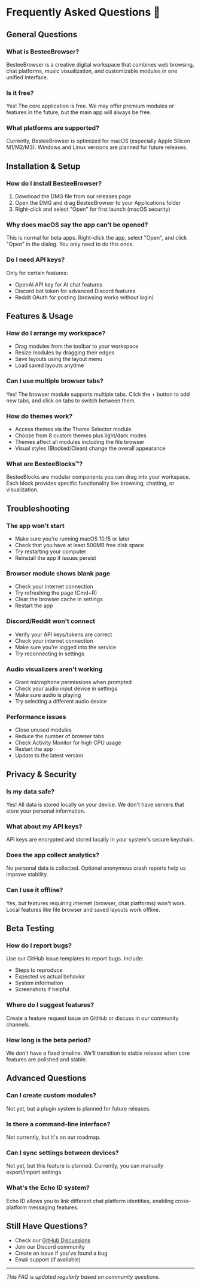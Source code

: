 # Frequently Asked Questions 🤔

## General Questions

### What is BesteeBrowser?
BesteeBrowser is a creative digital workspace that combines web browsing, chat platforms, music visualization, and customizable modules in one unified interface.

### Is it free?
Yes! The core application is free. We may offer premium modules or features in the future, but the main app will always be free.

### What platforms are supported?
Currently, BesteeBrowser is optimized for macOS (especially Apple Silicon M1/M2/M3). Windows and Linux versions are planned for future releases.

## Installation & Setup

### How do I install BesteeBrowser?
1. Download the DMG file from our releases page
2. Open the DMG and drag BesteeBrowser to your Applications folder
3. Right-click and select "Open" for first launch (macOS security)

### Why does macOS say the app can't be opened?
This is normal for beta apps. Right-click the app, select "Open", and click "Open" in the dialog. You only need to do this once.

### Do I need API keys?
Only for certain features:
- OpenAI API key for AI chat features
- Discord bot token for advanced Discord features
- Reddit OAuth for posting (browsing works without login)

## Features & Usage

### How do I arrange my workspace?
- Drag modules from the toolbar to your workspace
- Resize modules by dragging their edges
- Save layouts using the layout menu
- Load saved layouts anytime

### Can I use multiple browser tabs?
Yes! The browser module supports multiple tabs. Click the + button to add new tabs, and click on tabs to switch between them.

### How do themes work?
- Access themes via the Theme Selector module
- Choose from 8 custom themes plus light/dark modes
- Themes affect all modules including the file browser
- Visual styles (Blocked/Clean) change the overall appearance

### What are BesteeBlocks™?
BesteeBlocks are modular components you can drag into your workspace. Each block provides specific functionality like browsing, chatting, or visualization.

## Troubleshooting

### The app won't start
- Make sure you're running macOS 10.15 or later
- Check that you have at least 500MB free disk space
- Try restarting your computer
- Reinstall the app if issues persist

### Browser module shows blank page
- Check your internet connection
- Try refreshing the page (Cmd+R)
- Clear the browser cache in settings
- Restart the app

### Discord/Reddit won't connect
- Verify your API keys/tokens are correct
- Check your internet connection
- Make sure you're logged into the service
- Try reconnecting in settings

### Audio visualizers aren't working
- Grant microphone permissions when prompted
- Check your audio input device in settings
- Make sure audio is playing
- Try selecting a different audio device

### Performance issues
- Close unused modules
- Reduce the number of browser tabs
- Check Activity Monitor for high CPU usage
- Restart the app
- Update to the latest version

## Privacy & Security

### Is my data safe?
Yes! All data is stored locally on your device. We don't have servers that store your personal information.

### What about my API keys?
API keys are encrypted and stored locally in your system's secure keychain.

### Does the app collect analytics?
No personal data is collected. Optional anonymous crash reports help us improve stability.

### Can I use it offline?
Yes, but features requiring internet (browser, chat platforms) won't work. Local features like file browser and saved layouts work offline.

## Beta Testing

### How do I report bugs?
Use our GitHub issue templates to report bugs. Include:
- Steps to reproduce
- Expected vs actual behavior
- System information
- Screenshots if helpful

### Where do I suggest features?
Create a feature request issue on GitHub or discuss in our community channels.

### How long is the beta period?
We don't have a fixed timeline. We'll transition to stable release when core features are polished and stable.

## Advanced Questions

### Can I create custom modules?
Not yet, but a plugin system is planned for future releases.

### Is there a command-line interface?
Not currently, but it's on our roadmap.

### Can I sync settings between devices?
Not yet, but this feature is planned. Currently, you can manually export/import settings.

### What's the Echo ID system?
Echo ID allows you to link different chat platform identities, enabling cross-platform messaging features.

## Still Have Questions?

- Check our [GitHub Discussions](https://github.com/YOUR_USERNAME/bESTEEbROWSER-beta/discussions)
- Join our Discord community
- Create an issue if you've found a bug
- Email support (if available)

---

*This FAQ is updated regularly based on community questions.*
